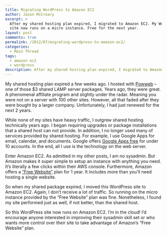 ```yaml
---
title: Migrating WordPress to Amazon EC2
author: Jason McCreary
excerpt: >
  After my shared hosting plan expired, I migrated to Amazon EC2. My WordPress
  site now runs on a micro instance. Free for the next year.
layout: post
comments: true
permalink: /2012/07/migrating-wordpress-to-amazon-ec2/
categories:
  - Main Thread
tags:
  - amazon ec2
  - wordpress
description: After my shared hosting plan expired, I migrated to Amazon EC2. My WordPress site now runs on a micro instance. Free for the next year.
---
```

My shared hosting plan expired a few weeks ago. I hosted with [Powweb][1] – one of those $3 shared LAMP server packages. Years ago, they were great. A phenomenal affiliate program and slightly under the radar. Meaning you were not on a server with 100 other sites. However, all that faded after they were bought by a larger company. Unfortunately, I had just renewed for the next 2 years.

While none of my sites have heavy traffic, I outgrew shared hosting technically years ago. I began requiring upgrades or package installations that a shared host can not provide. In addition, I no longer used many of services provided by shared hosting. For example, I use Google Apps for email, calendar, and documents. Google offers [Google Apps free][2] for under 10 accounts. In the end, all I use is the technology on the web server.

Enter Amazon EC2. As admitted in my other posts, I am no sysadmin. But Amazon makes it super simple to setup an instance with anything you need. It&rsquo;s literally a few clicks within their AWS console. Furthermore, Amazon offers a [&ldquo;Free Website&rdquo;][3] plan for 1 year. It includes more than you&rsquo;ll need hosting a single website.

So when my shared package expired, I moved this WordPress site to Amazon EC2. Again, I don&rsquo;t receive a lot of traffic. So running on the micro instance provided by the &ldquo;Free Website&rdquo; plan was fine. Nonetheless, I found my site performed just as well, if not better, than the shared host.

So this WordPress site now runs on Amazon EC2. I&rsquo;m in the cloud! I&rsquo;d encourage anyone interested in improving their sysadmin skill set or who wants more control over their site to take advantage of Amazon&rsquo;s &ldquo;Free Website&rdquo; plan.

 [1]: http://www.powweb.net/ "Powweb"
 [2]: https://www.google.com/a/cpanel/standard/new3 "Free Google Apps"
 [3]: http://aws.amazon.com/free/ "Free Amazon EC2"
